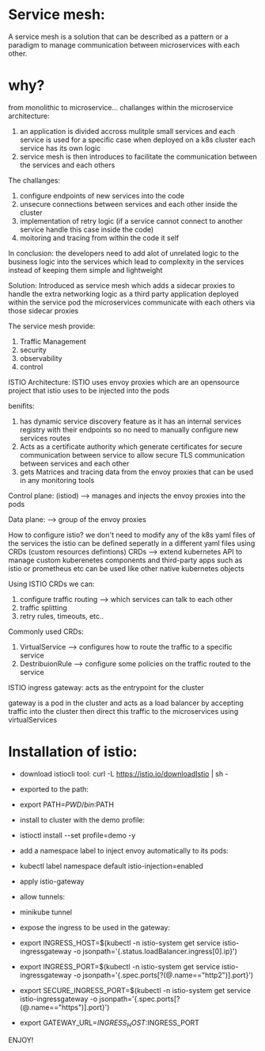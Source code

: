 # Service mesh:
A service mesh is a solution that can be described as a pattern or a paradigm to manage communication between microservices with each other.

# why?
from monolithic to microservice...
challanges within the microservice architecture:
1. an application is divided accross mulitple small services and each service is used for a specific case
    when deployed on a k8s cluster each service has its own logic 
2. service mesh is then introduces to facilitate the communication between the services and each others


The challanges:
1. configure endpoints of new services into the code
2. unsecure connections between services and each other inside the cluster
3. implementation of retry logic (if a service cannot connect to another service handle this case inside the code)
4. moitoring and tracing from within the code it self

In conclusion:
the developers need to add alot of unrelated logic to the business logic into the services which lead to complexity in the services instead of keeping them simple and lightweight

Solution:
Introduced as service mesh which adds a sidecar proxies to handle the extra networking logic as a third party application deployed within the service pod
the microservices communicate with each others via those sidecar proxies

The service mesh provide:
1. Traffic Management
2. security
3. observability
4. control 

ISTIO Architecture:
ISTIO uses envoy proxies which are an opensource project that istio uses to be injected into the pods

benifits:
1. has dynamic service discovery feature as it has an internal services registry with their endpoints so no need to manually configure new services routes
2. Acts as a certificate authority which generate certificates for secure communication between service to allow secure TLS communication between services and each other
3. gets Matrices and tracing data from the envoy proxies that can be used in any monitoring tools

Control plane: (istiod) --> manages and injects the envoy proxies into the pods

Data plane: --> group of the envoy proxies 

How to configure istio?
we don't need to modify any of the k8s yaml files of the services 
the istio can be defined seperatly in a different yaml files using CRDs (custom resources defintions)
CRDs --> extend kubernetes API to manage custom kuberenetes components and third-party apps such as istio or prometheus etc
            can be used like other native kubernetes objects


Using ISTIO CRDs we can:
1. configure traffic routing --> which services can talk to each other
2. traffic splitting
3. retry rules, timeouts, etc..


Commonly used CRDs:
1. VirtualService --> configures how to route the traffic to a specific service
2. DestribuionRule --> configure some policies on the traffic routed to the service

ISTIO ingress gateway:
acts as the entrypoint for the cluster 

gateway is a pod in the cluster and acts as a load balancer by accepting traffic into the cluster then direct this traffic to the microservices using virtualServices


# Installation of istio:
- download istiocli tool: curl -L https://istio.io/downloadIstio | sh -

- exported to the path: 
- export PATH=$PWD/bin:$PATH

- install to cluster with the demo profile:
- istioctl install --set profile=demo -y

- add a namespace label to inject envoy automatically to its pods:
- kubectl label namespace default istio-injection=enabled

- apply istio-gateway

- allow tunnels:
- minikube tunnel

- expose the ingress to be used in the gateway:
- export INGRESS_HOST=$(kubectl -n istio-system get service istio-ingressgateway -o jsonpath='{.status.loadBalancer.ingress[0].ip}')
- export INGRESS_PORT=$(kubectl -n istio-system get service istio-ingressgateway -o jsonpath='{.spec.ports[?(@.name=="http2")].port}')
- export SECURE_INGRESS_PORT=$(kubectl -n istio-system get service istio-ingressgateway -o jsonpath='{.spec.ports[?(@.name=="https")].port}')

- export GATEWAY_URL=$INGRESS_HOST:$INGRESS_PORT


ENJOY!